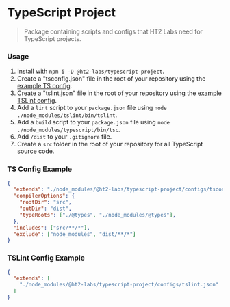 # TypeScript Project
> Package containing scripts and configs that HT2 Labs need for TypeScript projects.

### Usage
1. Install with `npm i -D @ht2-labs/typescript-project`.
1. Create a "tsconfig.json" file in the root of your repository using the [example TS config](#ts-config-example).
1. Create a "tslint.json" file in the root of your repository using the [example TSLint config](#tslint-config-example).
1. Add a `lint` script to your `package.json` file using `node ./node_modules/tslint/bin/tslint`.
1. Add a `build` script to your `package.json` file using `node ./node_modules/typescript/bin/tsc`.
1. Add `/dist` to your `.gitignore` file.
1. Create a `src` folder in the root of your repository for all TypeScript source code.

### TS Config Example
```json
{
  "extends": "./node_modules/@ht2-labs/typescript-project/configs/tsconfig.json",
  "compilerOptions": {
    "rootDir": "src",
    "outDir": "dist",
    "typeRoots": ["./@types", "./node_modules/@types"],
  },
  "includes": ["src/**/*"],
  "exclude": ["node_modules", "dist/**/*"]
}
```

### TSLint Config Example
```json
{
  "extends": [
    "./node_modules/@ht2-labs/typescript-project/configs/tslint.json"
  ]
}
```
